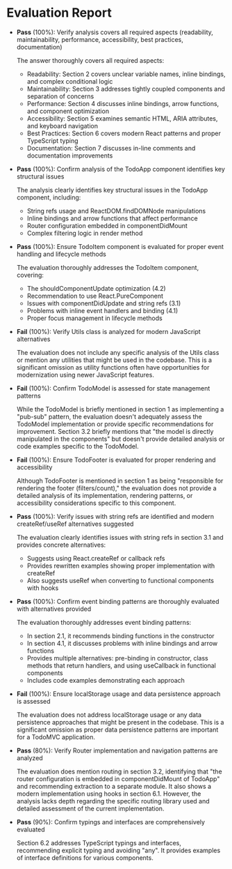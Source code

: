 # Evaluation Report

- **Pass** (100%): Verify analysis covers all required aspects (readability, maintainability, performance, accessibility, best practices, documentation)
    
    The answer thoroughly covers all required aspects:
    - Readability: Section 2 covers unclear variable names, inline bindings, and complex conditional logic
    - Maintainability: Section 3 addresses tightly coupled components and separation of concerns
    - Performance: Section 4 discusses inline bindings, arrow functions, and component optimization
    - Accessibility: Section 5 examines semantic HTML, ARIA attributes, and keyboard navigation
    - Best Practices: Section 6 covers modern React patterns and proper TypeScript typing
    - Documentation: Section 7 discusses in-line comments and documentation improvements

- **Pass** (100%): Confirm analysis of the TodoApp component identifies key structural issues
    
    The analysis clearly identifies key structural issues in the TodoApp component, including:
    - String refs usage and ReactDOM.findDOMNode manipulations
    - Inline bindings and arrow functions that affect performance
    - Router configuration embedded in componentDidMount
    - Complex filtering logic in render method

- **Pass** (100%): Ensure TodoItem component is evaluated for proper event handling and lifecycle methods
    
    The evaluation thoroughly addresses the TodoItem component, covering:
    - The shouldComponentUpdate optimization (4.2)
    - Recommendation to use React.PureComponent
    - Issues with componentDidUpdate and string refs (3.1)
    - Problems with inline event handlers and binding (4.1)
    - Proper focus management in lifecycle methods

- **Fail** (100%): Verify Utils class is analyzed for modern JavaScript alternatives
    
    The evaluation does not include any specific analysis of the Utils class or mention any utilities that might be used in the codebase. This is a significant omission as utility functions often have opportunities for modernization using newer JavaScript features.

- **Fail** (100%): Confirm TodoModel is assessed for state management patterns
    
    While the TodoModel is briefly mentioned in section 1 as implementing a "pub-sub" pattern, the evaluation doesn't adequately assess the TodoModel implementation or provide specific recommendations for improvement. Section 3.2 briefly mentions that "the model is directly manipulated in the components" but doesn't provide detailed analysis or code examples specific to the TodoModel.

- **Fail** (100%): Ensure TodoFooter is evaluated for proper rendering and accessibility
    
    Although TodoFooter is mentioned in section 1 as being "responsible for rendering the footer (filters/count)," the evaluation does not provide a detailed analysis of its implementation, rendering patterns, or accessibility considerations specific to this component.

- **Pass** (100%): Verify issues with string refs are identified and modern createRef/useRef alternatives suggested
    
    The evaluation clearly identifies issues with string refs in section 3.1 and provides concrete alternatives:
    - Suggests using React.createRef or callback refs
    - Provides rewritten examples showing proper implementation with createRef
    - Also suggests useRef when converting to functional components with hooks

- **Pass** (100%): Confirm event binding patterns are thoroughly evaluated with alternatives provided
    
    The evaluation thoroughly addresses event binding patterns:
    - In section 2.1, it recommends binding functions in the constructor
    - In section 4.1, it discusses problems with inline bindings and arrow functions
    - Provides multiple alternatives: pre-binding in constructor, class methods that return handlers, and using useCallback in functional components
    - Includes code examples demonstrating each approach

- **Fail** (100%): Ensure localStorage usage and data persistence approach is assessed
    
    The evaluation does not address localStorage usage or any data persistence approaches that might be present in the codebase. This is a significant omission as proper data persistence patterns are important for a TodoMVC application.

- **Pass** (80%): Verify Router implementation and navigation patterns are analyzed
    
    The evaluation does mention routing in section 3.2, identifying that "the router configuration is embedded in componentDidMount of TodoApp" and recommending extraction to a separate module. It also shows a modern implementation using hooks in section 6.1. However, the analysis lacks depth regarding the specific routing library used and detailed assessment of the current implementation.

- **Pass** (90%): Confirm typings and interfaces are comprehensively evaluated
    
    Section 6.2 addresses TypeScript typings and interfaces, recommending explicit typing and avoiding "any". It provides examples of interface definitions for various components.